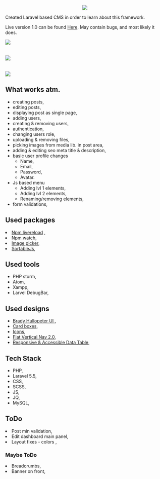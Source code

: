 <p align="center"><img src="https://laravel.com/assets/img/components/logo-laravel.svg"></p>

<p>
Created Laravel based CMS in order to learn about this framework. </p>

<p>Live version 1.0 can be found <a href="http://projekt-laravel-cms.volmarg.hekko24.pl/">Here</a>. May contain bugs, and most likely it does. </p>

<img src="https://github.com/Volmarg/Laravel-CMS/blob/master/screen_1.jpg?raw=true">
<br/><br/></br>
<img src="https://github.com/Volmarg/Laravel-CMS/blob/master/screen_2.png?raw=true">
<br/><br/></br>
<img src="https://github.com/Volmarg/Laravel-CMS/blob/master/screen_4.jpg?raw=true">

<h2>What works atm.</h2>

<ul>
<li>creating posts,</li>
<li>editing posts,</li>
<li>displaying post as single page, </li>
<li>adding users,</li>
<li>creating & removing users,</li>
<li>authentication,</li>
<li>changing users role,</li>
<li>uploading & removing files,</li>
<li>picking images from media lib. in post area,</li>
<li>adding & editing seo meta title & description,</li>
<li>basic user profile changes
    <ul>
        <li>Name,</li>
        <li>Email,</li>
        <li>Password,</li>
        <li>Avatar.</li>
    </ul>
</li>
<li>Js based menu
    <ul>
        <li>Adding lvl 1 elements,</li>
        <li>Adding lvl 2 elements,</li>
        <li>Renaming/removing elements,</li>
    </ul>
</li>
<li>form validations,</li>
</ul>

<h2>Used packages</h2>
<li><a href="https://www.npmjs.com/package/livereload">Npm livereload</a> ,</li>
<li><a href="https://www.npmjs.com/package/npm-watch">Npm watch</a>,</li>
<li><a href="https://rvera.github.io/image-picker/">Image picker</a>,</li>
<li><a href="http://rubaxa.github.io/Sortable/">SortableJs</a>,</li>


<h2>Used tools</h2>
<ul>
<li>PHP storm,</li>
<li>Atom,</li>
<li>Xampp,</li>
<li>Larvel DebugBar,</li>
</ul>

<h2>Used designs</h2>
<ul>
<li><a href="https://codepen.io/bradyhullopeter/pen/mRPQQy?editors=1100#0">Brady Hullopeter UI </a>,</li>
<li><a href="https://codepen.io/mcraiganthony/pen/NxGxqm">Card boxes</a>,</li>
<li><a href="https://icons8.com/icon/set/remove/all">Icons</a>,</li>
<li><a href="https://codepen.io/andytran/pen/eIgoJ">Flat Vertical Nav 2.0</a>,</li>
<li><a href="https://codepen.io/pixelchar/pen/rfuqK">Responsive & Accessible Data Table</a>,</li>
</ul>

<h2>Tech Stack</h2>
<ul>
<li>PHP,</li>
<li>Laravel 5.5,</li>
<li>CSS,</li>
<li>SCSS,</li>
<li>JS,</li>
<li>JQ,</li>
<li>MySQL,</li>
</ul>

<h2>ToDo</h2>
<li>Post min validation, </li>
<li>Edit dashboard main panel, </li>
<li>Layout fixes - colors ,</li>

<h3>Maybe ToDo</h3>
<li>Breadcrumbs,</li>
<li>Banner on front,</li>

